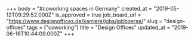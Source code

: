 +++
body = "#coworking spaces in Germany"
created_at = "2019-05-12T09:29:52.000Z"
is_approved = true
job_board_url = "https://www.designoffices.de/karriere/jobs/jobboerse/"
slug = "design-offices"
tags = ["coworking"]
title = "Design Offices"
updated_at = "2019-06-16T10:44:09.000Z"
+++
